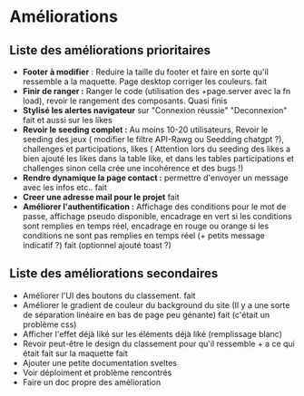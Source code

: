 # Améliorations 

## Liste des améliorations prioritaires 

- **Footer à modifier** : Reduire la taille du footer et faire en sorte qu'il ressemble a la maquette. Page desktop corriger les couleurs. fait
- **Finir de ranger :** Ranger le code (utilisation des +page.server avec la fn load), revoir le rangement des composants. Quasi finis
- **Stylisé les alertes navigateur** sur "Connexion réussie" "Deconnexion" fait et aussi sur les likes
- **Revoir le seeding complet :** Au moins 10-20 utilisateurs, Revoir le seeding des jeux ( modifier le filtre API-Rawg ou Seedding chatgpt ?), challenges et participations, likes ( Attention lors du seeding des likes a bien ajouté les likes dans la table like, et dans les tables participations et challenges sinon cella crée une incohérence et des bugs !)
- **Rendre dynamique la page contact :** permettre d'envoyer un message avec les infos etc.. fait
- **Creer une adresse mail pour le projet** fait
- **Améliorer l'authentification :** Affichage des conditions pour le mot de passe, affichage pseudo disponible, encadrage en vert si les conditions sont remplies en temps réel, encadrage en rouge ou orange si les conditions ne sont pas remplies en temps réel (+ petits message indicatif ?) fait (optionnel ajouté toast ?)

## Liste des améliorations secondaires 

- Améliorer l'UI des boutons du classement. fait
- Améliorer le gradient de couleur du background du site (Il y a une sorte de séparation linéaire en bas de page peu génante) fait (c'était un problème css)
- Afficher l'effet déjà liké sur les éléments déjà liké (remplissage blanc) 
- Revoir peut-être le design du classement pour qu'il ressemble + a ce qui était fait sur la maquette fait
- Ajouter une petite documentation sveltes
- Voir déploiment et problème rencontrés
- Faire un doc propre des amélioration 